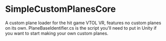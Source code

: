 # SimpleCustomPlanesCore
A custom plane loader for the hit game VTOL VR, features no custom planes on its own. PlaneBaseIdentifier.cs is the script you'll need to put in Unity if you want to start making your own custom planes.
